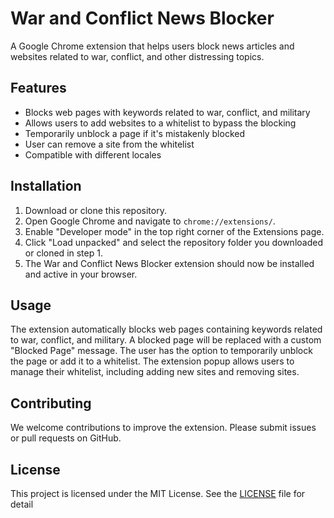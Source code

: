# War and Conflict News Blocker

A Google Chrome extension that helps users block news articles and websites related to war, conflict, and other distressing topics.

## Features

- Blocks web pages with keywords related to war, conflict, and military
- Allows users to add websites to a whitelist to bypass the blocking
- Temporarily unblock a page if it's mistakenly blocked
- User can remove a site from the whitelist
- Compatible with different locales

## Installation

1. Download or clone this repository.
2. Open Google Chrome and navigate to `chrome://extensions/`.
3. Enable "Developer mode" in the top right corner of the Extensions page.
4. Click "Load unpacked" and select the repository folder you downloaded or cloned in step 1.
5. The War and Conflict News Blocker extension should now be installed and active in your browser.

## Usage

The extension automatically blocks web pages containing keywords related to war, conflict, and military. A blocked page will be replaced with a custom "Blocked Page" message. The user has the option to temporarily unblock the page or add it to a whitelist. The extension popup allows users to manage their whitelist, including adding new sites and removing sites.

## Contributing

We welcome contributions to improve the extension. Please submit issues or pull requests on GitHub.

## License

This project is licensed under the MIT License. See the [LICENSE](LICENSE) file for detail
